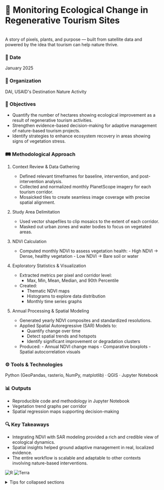 # 🌿 Monitoring Ecological Change in Regenerative Tourism Sites

<br>
A story of pixels, plants, and purpose — built from satellite data and powered by the idea that tourism can help nature thrive.

### 📅 Date

January 2025

### 🏢 Organization
DAI, USAID's Destination Nature Activity

### 🎯 Objectives

- Quantify the number of hectares showing ecological improvement as a result of regenerative tourism activities.
- Strengthen evidence-based decision-making for adaptive management of nature-based tourism projects.
- Identify strategies to enhance ecosystem recovery in areas showing signs of vegetation stress.

### 🛤️ Methodological Approach

1. Context Review & Data Gathering
    - Defined relevant timeframes for baseline, intervention, and post-intervention analysis.
    - Collected and normalized monthly PlanetScope imagery for each tourism corridor.
    - Mosaicked tiles to create seamless image coverage with precise spatial alignment.

2. Study Area Delimitation
    - Used vector shapefiles to clip mosaics to the extent of each corridor.
    - Masked out urban zones and water bodies to focus on vegetated areas.

3. NDVI Calculation
     - Computed monthly NDVI to assess vegetation health:
           - High NDVI → Dense, healthy vegetation
           - Low NDVI → Bare soil or water

4. Exploratory Statistics & Visualization
     - Extracted metrics per pixel and corridor level:
         - Max, Min, Mean, Median, and 90th Percentile
     - Created:
         - Thematic NDVI maps
         - Histograms to explore data distribution
         - Monthly time series graphs

5. Annual Processing & Spatial Modeling
     - Generated yearly NDVI composites and standardized resolutions.
     - Applied Spatial Autoregressive (SAR) Models to:
          - Quantify change over time
          - Detect spatial trends and hotspots
          - Identify significant improvement or degradation clusters
     - Produced:
           - Annual NDVI change maps
           - Comparative boxplots
           - Spatial autocorrelation visuals

### ⚙️ Tools & Technologies
Python (GeoPandas, rasterio, NumPy, matplotlib) · QGIS · Jupyter Notebook

### 📊 Outputs

- Reproducible code and methodology in Jupyter Notebook
- Vegetation trend graphs per corridor
- Spatial regression maps supporting decision-making

### 🔍 Key Takeaways

- Integrating NDVI with SAR modeling provided a rich and credible view of ecological dynamics.
- Spatial insights helped ground adaptive management in real, localized evidence.
- The entire workflow is scalable and adaptable to other contexts involving nature-based interventions.


![R](https://img.shields.io/badge/R-4.3.1-blue)
![Terra](https://img.shields.io/badge/terra-1.7-71B4D1)


<details>

<summary>Tips for collapsed sections</summary>

### You can add a header

You can add text within a collapsed section.

You can add an image or a code block, too.

```ruby
   puts "Hello World"
```

</details>

